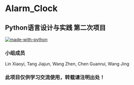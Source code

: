 # Alarm_Clock

## Python语言设计与实践 第二次项目

[![made-with-python](https://img.shields.io/badge/Made%20with-Python-1f425f.svg)](https://www.python.org/)

### 小组成员

Lin Xiaoyi, Tang Jiajun, Wang Zhen, Chen Guanrui, Wang Jing

### 此项目仅供学习交流使用，转载请注明出处！
